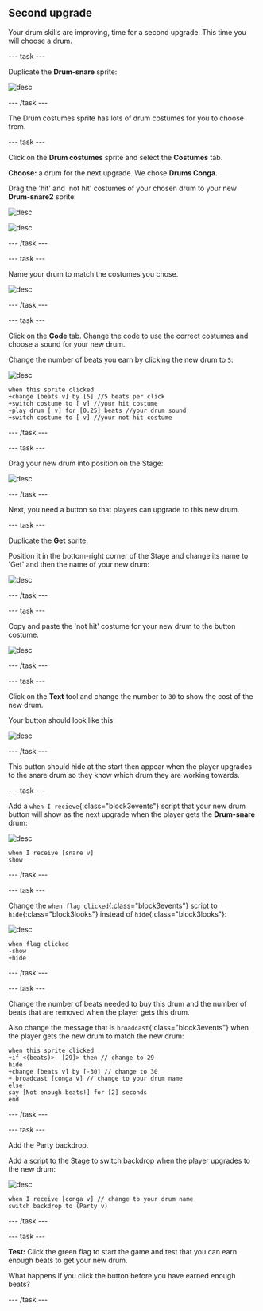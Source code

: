 ## Second upgrade

Your drum skills are improving, time for a second upgrade. This time you will choose a drum.

--- task ---

Duplicate the **Drum-snare** sprite:

![desc](images/duplicate-snare-drum.png)

--- /task ---

The Drum costumes sprite has lots of drum costumes for you to choose from.

--- task ---

Click on the **Drum costumes** sprite and select the **Costumes** tab.

**Choose:** a drum for the next upgrade. We chose **Drums Conga**.

Drag the 'hit' and 'not hit' costumes of your chosen drum to your new **Drum-snare2** sprite:

![desc](images/drag-costumes.gif)

![desc](images/drum-3-costumes.png)


--- /task ---

--- task ---

Name your drum to match the costumes you chose.

![desc](images/drum-3-named.png)

--- /task ---

--- task ---

Click on the **Code** tab. Change the code to use the correct costumes and choose a sound for your new drum.

Change the number of beats you earn by clicking the new drum to `5`:

![desc](images/drum-3-icon.png)

```blocks3
when this sprite clicked
+change [beats v] by [5] //5 beats per click
+switch costume to [ v] //your hit costume
+play drum [ v] for [0.25] beats //your drum sound
+switch costume to [ v] //your not hit costume
```

--- /task ---

--- task ---

Drag your new drum into position on the Stage:

![desc](images/drum-3-positioned.png)

--- /task ---

Next, you need a button so that players can upgrade to this new drum.

--- task ---

Duplicate the **Get** sprite.

Position it in the bottom-right corner of the Stage and change its name to 'Get' and then the name of your new drum:

![desc](images/get-drum-3.png)

--- /task ---

--- task ---

Copy and paste the 'not hit' costume for your new drum to the button costume. 

![desc](images/get-drum-copy.png)

--- /task ---

--- task ---

Click on the **Text** tool and change the number to `30` to show the cost of the new drum.

Your button should look like this:

![desc](images/get-drum-30.png)

--- /task ---

This button should hide at the start then appear when the player upgrades to the snare drum so they know which drum they are working towards.

--- task ---

Add a `when I recieve`{:class="block3events"} script that your new drum button will show as the next upgrade when the player gets the **Drum-snare** drum:

![desc](images/get-drum-3-icon.png)

```blocks3
when I receive [snare v]
show
```

--- /task ---

--- task ---

Change the `when flag clicked`{:class="block3events"} script to `hide`{:class="block3looks"} instead of `hide`{:class="block3looks"}:

![desc](images/get-drum-3-icon.png)

```blocks3
when flag clicked
-show
+hide
```

--- /task ---

--- task ---

Change the number of beats needed to buy this drum and the number of beats that are removed when the player gets this drum. 

Also change the message that is `broadcast`{:class="block3events"} when the player gets the new drum to match the new drum: 



```blocks3
when this sprite clicked
+if <(beats)>  [29]> then // change to 29
hide
+change [beats v] by [-30] // change to 30
+ broadcast [conga v] // change to your drum name
else
say [Not enough beats!] for [2] seconds 
end
```
--- /task ---

--- task ---

Add the Party backdrop.

Add a script to the Stage to switch backdrop when the player upgrades to the new drum:

![desc](images/stage-icon.png)

```blocks3
when I receive [conga v] // change to your drum name
switch backdrop to (Party v)
```

--- /task ---

--- task ---

**Test:** Click the green flag to start the game and test that you can earn enough beats to get your new drum. 

What happens if you click the button before you have earned enough beats?

--- /task ---

